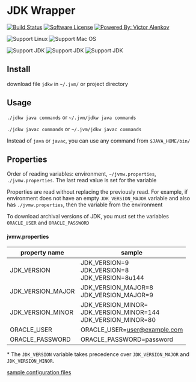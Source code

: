 # JDK Wrapper

[![Build Status](https://travis-ci.org/itbasis/jvm-wrapper.svg?branch=master)](https://travis-ci.org/itbasis/jvm-wrapper)
[![Software License](https://img.shields.io/badge/license-MIT-brightgreen.svg?style=flat-square)](/LICENSE)
[![Powered By: Victor Alenkov](https://img.shields.io/badge/powered%20by-Victor%20Alenkov-green.svg?style=flat-square)](https://github.com/BorzdeG)

![Support Linux](https://img.shields.io/badge/support%20OS-Linux-green.svg?style=flat-square)
![Support Mac OS](https://img.shields.io/badge/support%20OS-Mac%20OS-green.svg?style=flat-square)

![Support JDK](https://img.shields.io/badge/support%20JDK-9-green.svg?style=flat-square)
![Support JDK](https://img.shields.io/badge/support%20JDK-8-green.svg?style=flat-square)
![Support JDK](https://img.shields.io/badge/support%20JDK-7-green.svg?style=flat-square)

## Install

download file `jdkw` in `~/.jvm/` or project directory

## Usage
`./jdkw java commands` or `~/.jvm/jdkw java commands`

`./jdkw javac commands` or `~/.jvm/jdkw javac commands`

Instead of `java` or `javac`, you can use any command from `$JAVA_HOME/bin/`

## Properties
Order of reading variables: environment, `~/jvmw.properties`, `./jvmw.properties`. The last read value is set for the variable

Properties are read without replacing the previously read. For example, if environment does not have an empty `JDK_VERSION_MAJOR` variable and also has `./jvmw.properties`, then the variable from the environment

To download archival versions of JDK, you must set the variables `ORACLE_USER` and `ORACLE_PASSWORD`

#### jvmw.properties

|property name|sample|
|---|---|
|JDK_VERSION|JDK_VERSION=9<br/>JDK_VERSION=8<br/>JDK_VERSION=8u144|
|JDK_VERSION_MAJOR|JDK_VERSION_MAJOR=8<br/>JDK_VERSION_MAJOR=9|
|JDK_VERSION_MINOR|JDK_VERSION_MINOR=<br/>JDK_VERSION_MINOR=144<br/>JDK_VERSION_MINOR=80|
|ORACLE_USER|ORACLE_USER=user@example.com|
|ORACLE_PASSWORD|ORACLE_PASSWORD=password|

\* The `JDK_VERSION` variable takes precedence over `JDK_VERSION_MAJOR` and `JDK_VERSION_MINOR`.

[sample configuration files](samples)
